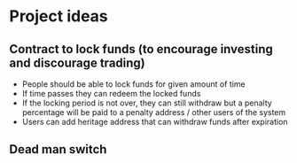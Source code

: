 # Project ideas

## Contract to lock funds (to encourage investing and discourage trading)

* People should be able to lock funds for given amount of time
* If time passes they can redeem the locked funds
* If the locking period is not over, they can still withdraw but a penalty percentage will be paid to a penalty address / other users of the system
* Users can add heritage address that can withdraw funds after expiration

## Dead man switch

